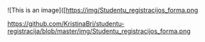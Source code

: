 ![This is an image]([[https://img/Studentu_registracijos_forma.png](https://github.com/KristinaBri/studentu-registracija/img/Studentu_registracijos_forma.png](https://github.com/KristinaBri/studentu-registracija/blob/master/img/Studentu_registracijos_forma.png)])

https://github.com/KristinaBri/studentu-registracija/blob/master/img/Studentu_registracijos_forma.png
